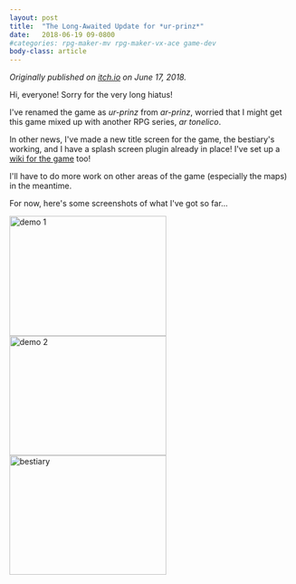 ```yaml
---
layout: post
title: 	"The Long-Awaited Update for *ur-prinz*"
date:	2018-06-19 09-0800
#categories: rpg-maker-mv rpg-maker-vx-ace game-dev 
body-class: article
---
```


*Originally published on [itch.io](devlog) on June 17, 2018.*

Hi, everyone! Sorry for the very long hiatus!

I've renamed the game as *ur-prinz* from *ar-prinz*, worried that I might get this game mixed up with another RPG series, *ar tonelico*.

In other news, I've made a new title screen for the game, the bestiary's working, and I have a splash screen plugin already in place! I've set up a [wiki for the game](wiki) too!

I'll have to do more work on other areas of the game (especially the maps) in the meantime.

For now, here's some screenshots of what I've got so far...

<img src="https://img.itch.zone/aW1nLzEzMDIxNDcucG5n/original/HfLSVW.png" alt="demo 1" width="276.5" height="211.433" />

<img src="https://img.itch.zone/aW1nLzEzMDIxNDgucG5n/original/05RE1Z.png" alt="demo 2" width="276.5" height="211.433" />

<img src="https://img.itch.zone/aW1nLzEzMDIxNTQucG5n/original/hBFN1L.png" alt="bestiary" width="276.5" height="211.433" />

[devlog]: https://boaromayo.itch.io/ur-prinz/devlog/37750/the-long-awaited-update
[wiki]: https://github.com/boaromayo/ur-prinz/wiki